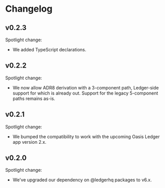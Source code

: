 # Changelog

## v0.2.3

Spotlight change:

- We added TypeScript declarations.

## v0.2.2

Spotlight change:

- We now allow ADR8 derivation with a 3-component path, Ledger-side support
  for which is already out.
  Support for the legacy 5-component paths remains as-is.

## v0.2.1

Spotlight change:

- We bumped the compatibility to work with the upcoming Oasis Ledger app version 2.x.

## v0.2.0

Spotlight change:

- We've upgraded our dependency on @ledgerhq packages to v6.x.
